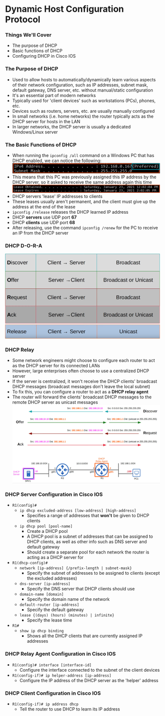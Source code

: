 # Dynamic Host Configuration Protocol
### Things We'll Cover
- The purpose of DHCP
- Basic functions of DHCP
- Configuring DHCP in Cisco IOS
### The Purpose of DHCP
-  Used to allow hosts to automatically/dynamically learn various aspects of their network configuration, such as IP addresses, subnet mask, default gateway, DNS server, etc. without manual/static configuration
- It's an essential part of modern networks
- Typically used for 'client devices' such as workstations (PCs), phones, etc.
- Devices such as routers, servers, etc. are usually manually configured
- In small networks (i.e. home networks) the router typically acts as the DHCP server for hosts in the LAN
- In larger networks, the DHCP server is usually a dedicated Windows/Linux server
### The Basic Functions of DHCP
- When running the `ipconfig /all` command on a Windows PC that has DHCP enabled, we can notice the following:
![](attachments/ae73b465d73f832a82a4cdc1a32bae3f.png)
- This means that this PC was previously assigned this IP address by the DHCP server, so it asked to receive the same address again this time
![](attachments/5b01da64a12fa9b79a68ad4eda55063c.png)
- DHCP servers 'lease' IP addresses to clients
- These leases usually aren't permanent, and the client must give up the address at the end of the lease
- `ipconfig /release` releases the DHCP learned IP address
- DHCP **servers** use UDP port **67**
- DHCP **clients** use UDP port **68**
- After releasing, use the command `ipconfig /renew` for the PC to receive an IP from the DHCP server
### DHCP D-O-R-A
![](attachments/f5aff6c96b79e5ef8614dfa13a16dd08.png)
![](attachments/7fb99c5c382083b976565f29e1e9834f.png)
### DHCP Relay
- Some network engineers might choose to configure each router to act as the DHCP server for its connected LANs
- However, large enterprises often choose to use a centralized DHCP server
- If the server is centralized, it won't receive the DHCP clients' broadcast DHCP messages (broadcast messages don't leave the local subnet)
- To fix this, you can configure a router to act as a **DHCP relay agent**
- The router will forward the clients' broadcast DHCP messages to the remote DHCP server as unicast messages
![](attachments/474871b6beda4bc48d5c5b13b7719e51.png)
### DHCP Server Configuration in Cisco IOS
- `R1(config)#`
	- `ip dhcp excluded-address [low-address] [high-address]`
		- Specifies a range of addresses that **won't** be given to DHCP clients
	- `ip dhcp pool [pool-name]`
		- Create a DHCP pool
		- A DHCP pool is a subnet of addresses that can be assigned to DHCP clients, as well as other info such as DNS server and default gateway
		- Should create a separate pool for each network the router is acting as a DHCP server for
- `R1(dhcp-config)#`
	- `network [ip-address] {/prefix-length | subnet-mask}`
		- Specify the subnet of addresses to be assigned to clients (except the excluded addresses)
	- `dns-server [ip-address]`
		- Specify the DNS server that DHCP clients should use
	- `domain-name [domain]`
		- Specify the domain name of the network
	- `default-router [ip-address]`
		- Specify the default gateway
	- `lease {(days) (hours) (minutes) | infinite}`
		- Specify the lease time
- `R1#`
	- `show ip dhcp binding`
		- Shows all the DHCP clients that are currently assigned IP addresses
### DHCP Relay Agent Configuration in Cisco IOS
- `R1(config)# interface [interface-id]`
	- Configure the interface connected to the subnet of the client devices
- `R1(config-if)# ip helper-address [ip-address]`
	- Configure the IP address of the DHCP server as the 'helper' address
### DHCP Client Configuration in Cisco IOS
- `R1(config-if)# ip address dhcp`
	- Tell the router to use DHCP to learn its IP address